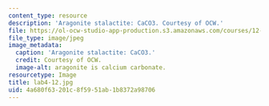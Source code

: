```yaml
---
content_type: resource
description: 'Aragonite stalactite: CaCO3. Courtesy of OCW.'
file: https://ol-ocw-studio-app-production.s3.amazonaws.com/courses/12-108-structure-of-earth-materials-fall-2004/4a680f63201c8f5951ab1b8372a98706_lab4-12.jpg
file_type: image/jpeg
image_metadata:
  caption: 'Aragonite stalactite: CaCO3.'
  credit: Courtesy of OCW.
  image-alt: aragonite is calcium carbonate.
resourcetype: Image
title: lab4-12.jpg
uid: 4a680f63-201c-8f59-51ab-1b8372a98706
---
```

